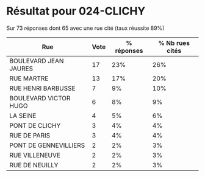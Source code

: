 # Résultat pour 024-CLICHY

Sur 73 réponses dont 65 avec une rue cité (taux réussite 89%)

| Rue | Vote | % réponses | % Nb rues cités|
|-----|------|------------|----------------|
| BOULEVARD JEAN JAURES | 17 | 23% | 26%|
| RUE MARTRE | 13 | 17% | 20%|
| RUE HENRI BARBUSSE | 7 | 9% | 10%|
| BOULEVARD VICTOR HUGO | 6 | 8% | 9%|
| LA SEINE | 4 | 5% | 6%|
| PONT DE CLICHY | 3 | 4% | 4%|
| RUE DE PARIS | 3 | 4% | 4%|
| PONT DE GENNEVILLIERS | 2 | 2% | 3%|
| RUE VILLENEUVE | 2 | 2% | 3%|
| RUE DE NEUILLY | 2 | 2% | 3%|
